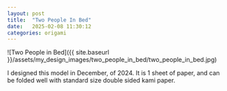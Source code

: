 ```yaml
---
layout: post
title:  "Two People In Bed"
date:   2025-02-08 11:30:12
categories: origami
---
```


![Two People in Bed]({{ site.baseurl }}/assets/my_design_images/two_people_in_bed/two_people_in_bed.jpg)
                                     
I designed this model in December, of 2024.  It is 1 sheet of paper, and can be folded well with standard size double sided kami paper. 
